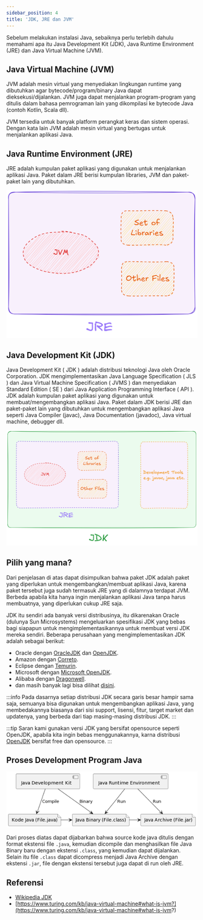 ```yaml
---
sidebar_position: 4
title: 'JDK, JRE dan JVM'
---
```


Sebelum melakukan instalasi Java, sebaiknya perlu terlebih dahulu memahami apa itu Java Development Kit (JDK), Java Runtime Environment (JRE) dan Java Virtual Machine (JVM).

## Java Virtual Machine (JVM)

JVM adalah mesin virtual yang menyediakan lingkungan runtime yang dibutuhkan agar bytecode/program/binary Java dapat dieksekusi/dijalankan. JVM juga dapat menjalankan program-program yang ditulis dalam bahasa pemrograman lain yang dikompilasi ke bytecode Java (contoh Kotlin, Scala  dll).

JVM tersedia untuk banyak platform perangkat keras dan sistem operasi. Dengan kata lain JVM adalah mesin virtual yang bertugas untuk menjalankan aplikasi Java. 

## Java Runtime Environment (JRE)

JRE adalah kumpulan paket aplikasi yang digunakan untuk menjalankan aplikasi Java. Paket dalam JRE berisi kumpulan libraries, JVM dan paket-paket lain yang dibutuhkan.

![JRE](/img/java/jre.png "paket JRE")
 
## Java Development Kit (JDK)

Java Development Kit ( JDK ) adalah distribusi teknologi Java oleh Oracle Corporation. JDK mengimplementasikan Java Language Specification ( JLS ) dan Java Virtual Machine Specification ( JVMS ) dan menyediakan Standard Edition ( SE ) dari Java Application Programming Interface ( API ). JDK adalah kumpulan paket aplikasi yang digunakan untuk membuat/mengembangkan aplikasi Java. Paket dalam JDK berisi JRE dan paket-paket lain yang dibutuhkan untuk  mengembangkan aplikasi Java seperti Java Compiler (javac), Java Documentation (javadoc), Java virtual machine, debugger dll.

![JDK](/img/java/jdk.png "paket JDK")

## Pilih yang mana?

Dari penjelasan di atas dapat disimpulkan bahwa paket JDK adalah paket yang diperlukan untuk mengembangkan/membuat aplikasi Java, karena paket tersebut juga sudah termasuk JRE yang di dalamnya terdapat JVM. Berbeda apabila kita hanya ingin menjalankan aplikasi Java tanpa harus membuatnya, yang diperlukan cukup JRE saja.

JDK itu sendiri ada banyak versi distribusinya, itu dikarenakan Oracle (dulunya Sun Microsystems) mengeluarkan spesifikasi JDK yang bebas bagi siapapun untuk mengimplementasikannya untuk membuat versi JDK mereka sendiri. Beberapa perusahaan yang mengimplementasikan JDK adalah sebagai berikut:

* Oracle dengan [OracleJDK](https://www.oracle.com/java/technologies/downloads/) dan [OpenJDK](https://jdk.java.net/).
* Amazon dengan [Correto](https://aws.amazon.com/corretto/).
* Eclipse dengan [Temurin](https://adoptium.net/temurin/).
* Microsoft dengan [Microsoft OpenJDK](https://www.microsoft.com/openjdk).
* Alibaba dengan [Dragonwell](https://dragonwell-jdk.io/).
* dan masih banyak lagi bisa dilihat [disini](https://sdkman.io/jdks).

:::info
Pada dasarnya setiap distribusi JDK secara garis besar hampir sama saja, semuanya bisa digunakan untuk mengembangkan aplikasi Java, yang membedakannya biasanya dari sisi support, lisensi, fitur, target market dan updatenya, yang berbeda dari tiap masing-masing distribusi JDK.
:::

:::tip
Saran kami gunakan versi JDK yang bersifat opensource seperti OpenJDK, apabila kita ingin bebas menggunakannya, karna distribusi [OpenJDK](https://jdk.java.net/) bersifat free dan opensource.
:::

## Proses Development Program Java

![Proses Development Program Java](/img/java/proses-java.png)

Dari proses diatas dapat dijabarkan bahwa source kode java ditulis dengan format ekstensi file ```.java```, kemudian dicompile dan menghasilkan file Java Binary baru dengan ekstensi ```.class```, yang kemudian dapat dijalankan. Selain itu file ```.class``` dapat dicompress menjadi Java Archive dengan ekstensi ```.jar```, file dengan ekstensi tersebut juga dapat di run oleh JRE.

## Referensi
* [Wikipedia JDK](https://en.wikipedia.org/wiki/Java_Development_Kit)
* [https://www.turing.com/kb/java-virtual-machine#what-is-jvm?](https://www.turing.com/kb/java-virtual-machine#what-is-jvm?)